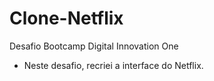 # Clone-Netflix
Desafio Bootcamp Digital Innovation One 
- Neste desafio, recriei a interface do Netflix. 


